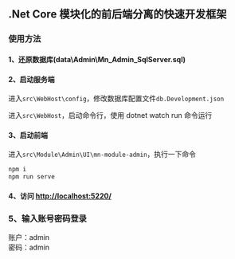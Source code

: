 ## .Net Core 模块化的前后端分离的快速开发框架

### 使用方法

#### 1、还原数据库(data\Admin\Mn_Admin_SqlServer.sql)

#### 2、启动服务端

进入`src\WebHost\config`，修改数据库配置文件`db.Development.json`

进入`src\WebHost`，启动命令行，使用 dotnet watch run 命令运行

#### 3、启动前端

进入`src\Module\Admin\UI\mn-module-admin`，执行一下命令

```js
npm i
npm run serve
```

#### 4、访问 [http://localhost:5220/](http://localhost:5220/)

### 5、输入账号密码登录

账户：admin  
密码：admin
